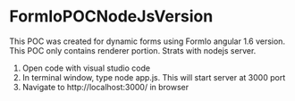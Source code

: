 # FormIoPOCNodeJsVersion
This POC was created for dynamic forms using FormIo angular 1.6 version. This POC only contains renderer portion.  Strats with nodejs server.


1. Open code with visual studio code
2. In terminal window, type node app.js. This will start server at 3000 port
3. Navigate to http://localhost:3000/ in browser

